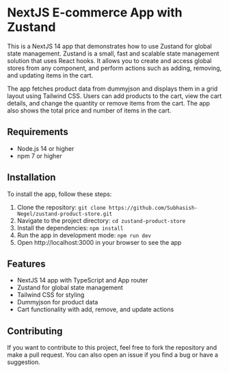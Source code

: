 # NextJS E-commerce App with Zustand

This is a NextJS 14 app that demonstrates how to use Zustand for global state management. Zustand is a small, fast and scalable state management solution that uses React hooks. It allows you to create and access global stores from any component, and perform actions such as adding, removing, and updating items in the cart.

The app fetches product data from dummyjson and displays them in a grid layout using Tailwind CSS. Users can add products to the cart, view the cart details, and change the quantity or remove items from the cart. The app also shows the total price and number of items in the cart.

## Requirements

- Node.js 14 or higher
- npm 7 or higher

## Installation

To install the app, follow these steps:

1. Clone the repository: `git clone https://github.com/Subhasish-Negel/zustand-product-store.git`
2. Navigate to the project directory: `cd zustand-product-store`
3. Install the dependencies: `npm install`
4. Run the app in development mode: `npm run dev`
5. Open http://localhost:3000 in your browser to see the app

## Features

- NextJS 14 app with TypeScript and App router
- Zustand for global state management
- Tailwind CSS for styling
- Dummyjson for product data
- Cart functionality with add, remove, and update actions

## Contributing

If you want to contribute to this project, feel free to fork the repository and make a pull request. You can also open an issue if you find a bug or have a suggestion.
